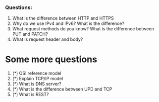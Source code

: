 
### Questions:

1. What is the difference between HTTP and HTTPS
2. Why do we use IPv4 and IPv6? What is the difference?
3. What request methods do you know? What is the difference between PUT and PATCH? 
4. What is request header and body? 

# Some more questions

1. (\*) OSI reference model
2. (\*) Explain TCP/IP model
3. (\*) What is DNS server? 
4. (\*) What is the difference between UPD and TCP
5. (\*) What is REST? 
